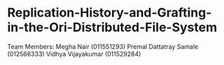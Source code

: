 # Replication-History-and-Grafting-in-the-Ori-Distributed-File-System

Team Members:
Megha Nair (011551293)
Premal Dattatray Samale (012566333)
Vidhya Vijayakumar (011529284)
